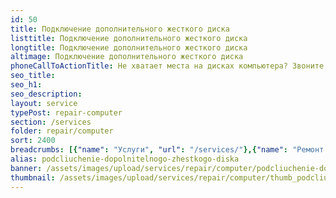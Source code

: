 ```yaml
---
id: 50
title: Подключение дополнительного жесткого диска
listtitle: Подключение дополнительного жесткого диска
longtitle: Подключение дополнительного жесткого диска
altimage: Подключение дополнительного жесткого диска
phoneCallToActionTitle: Не хватает места на дисках компьютера? Звоните!
seo_title: 
seo_h1: 
seo_description: 
layout: service
typePost: repair-computer
section: /services
folder: repair/computer
sort: 2400
breadcrumbs: [{"name": "Услуги", "url": "/services/"},{"name": "Ремонт устройств", "url": "/services/repair/"},{"name": "Компьютер", "url": "/services/repair/computer/"}]
alias: podcliuchenie-dopolnitelnogo-zhestkogo-diska
banner: /assets/images/upload/services/repair/computer/podcliuchenie-dopolnitelnogo-zhestkogo-diska.jpg
thumbnail: /assets/images/upload/services/repair/computer/thumb_podcliuchenie-dopolnitelnogo-zhestkogo-diska.jpg
---
```

